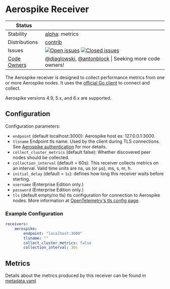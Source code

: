 # Aerospike Receiver

<!-- status autogenerated section -->
| Status        |           |
| ------------- |-----------|
| Stability     | [alpha]: metrics   |
| Distributions | [contrib] |
| Issues        | [![Open issues](https://img.shields.io/github/issues-search/open-telemetry/opentelemetry-collector-contrib?query=is%3Aissue%20is%3Aopen%20label%3Areceiver%2Faerospike%20&label=open&color=orange&logo=opentelemetry)](https://github.com/open-telemetry/opentelemetry-collector-contrib/issues?q=is%3Aopen+is%3Aissue+label%3Areceiver%2Faerospike) [![Closed issues](https://img.shields.io/github/issues-search/open-telemetry/opentelemetry-collector-contrib?query=is%3Aissue%20is%3Aclosed%20label%3Areceiver%2Faerospike%20&label=closed&color=blue&logo=opentelemetry)](https://github.com/open-telemetry/opentelemetry-collector-contrib/issues?q=is%3Aclosed+is%3Aissue+label%3Areceiver%2Faerospike) |
| [Code Owners](https://github.com/open-telemetry/opentelemetry-collector-contrib/blob/main/CONTRIBUTING.md#becoming-a-code-owner)    | [@djaglowski](https://www.github.com/djaglowski), [@antonblock](https://www.github.com/antonblock) \| Seeking more code owners! |

[alpha]: https://github.com/open-telemetry/opentelemetry-collector/blob/main/docs/component-stability.md#alpha
[contrib]: https://github.com/open-telemetry/opentelemetry-collector-releases/tree/main/distributions/otelcol-contrib
<!-- end autogenerated section -->

The Aerospike receiver is designed to collect performance metrics from one or
more Aerospike nodes. It uses the
[official Go client](https://github.com/aerospike/aerospike-client-go/tree/v5/)
to connect and collect.

Aerospike versions 4.9, 5.x, and 6.x are supported.


## Configuration

Configuration parameters:

- `endpoint` (default localhost:3000): Aerospike host ex: 127.0.0.1:3000.
- `tlsname` Endpoint tls name. Used by the client during TLS connections. See [Aerospike authentication](https://docs.aerospike.com/server/guide/security/tls#standard-authentication) for mor details.
- `collect_cluster_metrics` (default false): Whether discovered peer nodes should be collected.
- `collection_interval` (default = 60s): This receiver collects metrics on an interval. Valid time units are ns, us (or µs), ms, s, m, h.
- `initial_delay` (default = `1s`): defines how long this receiver waits before starting.
- `username` (Enterprise Edition only.)
- `password` (Enterprise Edition only.)
- `tls` (default empty/no tls) tls configuration for connection to Aerospike nodes. More information at [OpenTelemetry's tls config page](https://github.com/open-telemetry/opentelemetry-collector/blob/main/config/configtls/README.md).

### Example Configuration

```yaml
receivers:
    aerospike:
        endpoint: "localhost:3000"
        tlsname: ""
        collect_cluster_metrics: false
        collection_interval: 30s
```

## Metrics

Details about the metrics produced by this receiver can be found in [metadata.yaml](./metadata.yaml)

